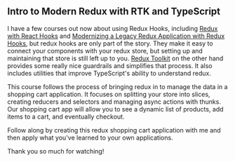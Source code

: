 ## Intro to Modern Redux with RTK and TypeScript

I have a few courses out now about using Redux Hooks, including
[Redux with React Hooks](https://egghead.io/courses/redux-with-react-hooks-8a37)
and
[Modernizing a Legacy Redux Application with Redux Hooks](https://egghead.io/courses/modernizing-a-legacy-redux-application-with-react-hooks-c528),
but redux hooks are only part of the story. They make it easy to connect your
components with your redux store, but setting up and maintaining that store is
still left up to you. [Redux Toolkit](https://redux-toolkit.js.org/) on the
other hand provides some really nice guardrails and simplifies that process. It
also includes utilities that improve TypeScript's ability to understand redux.

This course follows the process of bringing redux in to manage the data in a
shopping cart application. It focuses on splitting your store into slices,
creating reducers and selectors and managing async actions with thunks. Our
shopping cart app will allow you to see a dynamic list of products, add items to
a cart, and eventually checkout.

Follow along by creating this redux shopping cart application with me and then
apply what you've learned to your own applications.

Thank you so much for watching!
